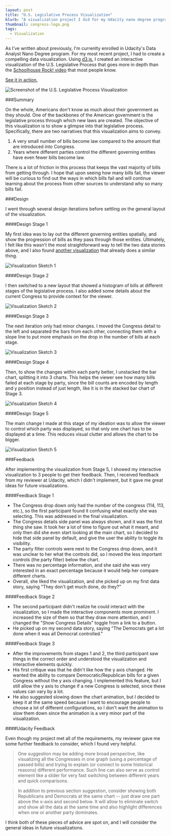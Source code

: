 ```yaml
---
layout: post
title: "U.S. Legislative Process Visualization"
blurb: "A visualization project I did for my Udacity nano degree program."
thumbnail: congress-logo.png
tags: 
  - Visualization
---
```


As I've written about previously, I'm currenlty enrolled in Udacity's Data Analyst Nano Degree program. For my most recent project, I had to create a compelling data visualization. Using [d3.js](https://d3js.org/), I created an interactive visualization of the U.S. Legislative Process that goes more in depth than the [Schoolhouse Rock! video](https://www.youtube.com/watch?v=tyeJ55o3El0) that most people know. 

[See it in action.](http://www.datajourneyman.com/d3/bills-in-congress/)

![Screenshot of the U.S. Legislative Process Visualization](https://raw.githubusercontent.com/dfmcmurray/data-journeyman/master/app/d3/bills-in-congress/img/viz-final.png)

###Summary

On the whole, Americans don't know as much about their government as they should. One of the backbones of the American government is the legislative process through which new laws are created. The objective of this visualization is to show a glimpse into that legislative process. Specifically, there are two narratives that this visualization aims to convey.

1. A very small number of bills become law compared to the amount that are introduced into Congress. 
2. Years where different parties control the different governing entities have even fewer bills become law.

There is a lot of friction in this process that keeps the vast majority of bills from getting through. I hope that upon seeing how many bills fail, the viewer will be curious to find out the ways in which bills fail and will continue learning about the process from other sources to understand why so many bills fail.

###Design

I went through several design iterations before settling on the general layout of the visualization. 

####Design Stage 1

My first idea was to lay out the different governing entities spatially, and show the progression of bills as they pass through those entities. Ultimately, I felt like this wasn't the most straightforward way to tell the two data stories above, and I also found [another visualization](http://legex.org/process/index.html) that already does a similar thing.

![Visualization Sketch 1](https://raw.githubusercontent.com/dfmcmurray/data-journeyman/master/app/d3/bills-in-congress/img/viz-stage-1.png)

####Design Stage 2

I then switched to a new layout that showed a histogram of bills at different stages of the legislative process. I also added some details about the current Congress to provide context for the viewer.

![Visualization Sketch 2](https://raw.githubusercontent.com/dfmcmurray/data-journeyman/master/app/d3/bills-in-congress/img/viz-stage-2.png)

####Design Stage 3

The next iteration only had minor changes. I moved the Congress detail to the left and separated the bars from each other, connecting them with a slope line to put more emphasis on the drop in the number of bills at each stage.

![Visualization Sketch 3](https://raw.githubusercontent.com/dfmcmurray/data-journeyman/master/app/d3/bills-in-congress/img/viz-stage-3.png)

####Design Stage 4

Then, to show the changes within each party better, I unstacked the bar chart, splitting it into 3 charts. This helps the viewer see how many bills failed at each stage by party, since the bill counts are encoded by length and y position instead of just length, like it is in the stacked bar chart of Stage 3.

![Visualization Sketch 4](https://raw.githubusercontent.com/dfmcmurray/data-journeyman/master/app/d3/bills-in-congress/img/viz-stage-4.png)

####Design Stage 5

The main change I made at this stage of my ideation was to allow the viewer to control which party was displayed, so that only one chart has to be displayed at a time. This reduces visual clutter and allows the chart to be bigger.

![Visualization Sketch 5](https://raw.githubusercontent.com/dfmcmurray/data-journeyman/master/app/d3/bills-in-congress/img/viz-stage-5.png)

###Feedback

After implementing the visualization from Stage 5, I showed my interactive visualization to 3 people to get their feedback. Then, I received feedback from my reviewer at Udacity, which I didn't implement, but it gave me great ideas for future visualizations.

####Feedback Stage 1

- The Congress drop down only had the number of the congress (114, 113, etc.), so the first participant found it confusing what exactly she was selecting. This was addressed in the final visualization.
- The Congress details side panel was always shown, and it was the first thing she saw. It took her a lot of time to figure out what it meant, and only then did she even start looking at the main chart, so I decided to hide that side panel by default, and give the user the ability to toggle its visibility.
- The party filter controls were next to the Congress drop down, and it was unclear to her what the controls did, so I moved the less important controls (the party filter) below the chart.
- There was no percentage information, and she said she was very interested in an exact percentage because it would help her compare different charts.
- Overall, she liked the visualization, and she picked up on my first data story, saying "They don't get much done, do they?"

####Feedback Stage 2

- The second participant didn't realize he could interact with the visualization, so I made the interactive components more prominent. I increased the size of them so that they draw more attention, and I changed the "Show Congress Details" toggle from a link to a button.
- He picked up on my second data story, saying "The Democrats get a lot done when it was all Democrat controlled."

####Feedback Stage 3

- After the improvements from stages 1 and 2, the third participant saw things in the correct order and understood the visualization and interactive elements quickly.
- His first critique was that he didn't like how the y axis changed. He wanted the ability to compare Democratic/Republican bills for a given Congress without the y axis changing. I implemented this feature, but I still allow the y axis to change if a new Congress is selected, since these values can vary by a lot.
- He also suggested slowing down the chart animation, but I decided to keep it at the same speed because I want to encourage people to choose a lot of different configurations, so I don't want the animation to slow them down since the animation is a very minor part of the visualization.

####Udacity Feedback

Even though my project met all of the requirements, my reviewer gave me some further feedback to consider, which I found very helpful.

> One suggestion may be adding more broad perspective, like visualizing all the Congresses in one graph (using a percentage of passed bills) and trying to explain (or connect to some historical reasons) different performance. Such line can also serve as control element like a slider for very fast switching between different years and quick comparisons.

> In addition to previous section suggestion, consider showing both Republicans and Democrats at the same chart -- just draw one part above the x-axis and second below. It will allow to eliminate switch and show all the data at the same time and also highlight differences when one or another party dominates.

I think both of these pieces of advice are spot on, and I will consider the general ideas in future visualizations.
